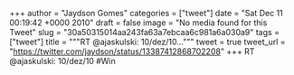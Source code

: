 
+++
author = "Jaydson Gomes"
categories = ["tweet"]
date = "Sat Dec 11 00:19:42 +0000 2010"
draft = false
image = "No media found for this Tweet"
slug = "30a50315014aa243fa63a7ebcaa6c981a6a030a9"
tags = ["tweet"]
title = """RT @ajaskulski: 10/dez/10..."""
tweet = true
tweet_url = "https://twitter.com/jaydson/status/13387412868702208"
+++
RT @ajaskulski: 10/dez/10 #Win
